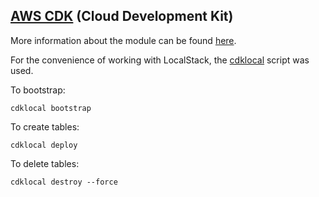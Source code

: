 ## [AWS CDK](https://aws.amazon.com/cdk/) (Cloud Development Kit)

More information about the module can be found [here](https://docs.aws.amazon.com/cdk/api/v1/docs/aws-dynamodb-readme.html).


For the convenience of working with LocalStack, the [cdklocal](https://docs.localstack.cloud/user-guide/integrations/aws-cdk/) script was used.


To bootstrap:
```
cdklocal bootstrap
```


To create tables:
```
cdklocal deploy
```


To delete tables:
```
cdklocal destroy --force
```

